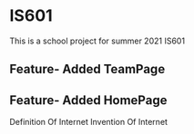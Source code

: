 # IS601
This is a school project for summer 2021 IS601


## Feature- Added TeamPage 


## Feature- Added HomePage
Definition Of Internet
Invention Of Internet

